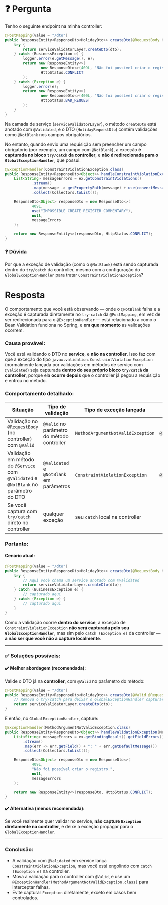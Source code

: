 # ❓ Pergunta

Tenho o seguinte endpoint na minha controller:

```java
@PostMapping(value = "/dto")
public ResponseEntity<ResponseDto<HolidayDto>> createDto(@RequestBody HolidayRequestDto dto) {
	try {
		return serviceValidatorLayer.createDto(dto);
	} catch (BusinessException e) {
		logger.error(e.getMessage(), e);
		return new ResponseEntity<>(
				new ResponseDto<>(409L, "Não foi possível criar o registro."),
				HttpStatus.CONFLICT
		);
	} catch (Exception e) {
		logger.error(e);
		return new ResponseEntity<>(
				new ResponseDto<>(400L, "Não foi possível criar o registro."),
				HttpStatus.BAD_REQUEST
		);
	}
}
```

Na camada de serviço (`serviceValidatorLayer`), o método `createDto` está anotado com `@Validated`, e o DTO (`HolidayRequestDto`) contém validações como `@NotBlank` nos campos obrigatórios.

No entanto, quando envio uma requisição sem preencher um campo obrigatório (por exemplo, um campo com `@NotBlank`), a exceção **é capturada no bloco `try/catch` da controller**, e **não é redirecionada para o `GlobalExceptionHandler`**, que possui:

```java
@ExceptionHandler(ConstraintViolationException.class)
public ResponseEntity<ResponseDto<Object>> handleConstraintViolationException(ConstraintViolationException ex) {
	List<String> messageErrors = ex.getConstraintViolations()
			.stream()
			.map(message -> getPropertyPath(message) + use(convertMessageToConstant(message.getMessage())))
			.collect(Collectors.toList());

	ResponseDto<Object> responseDto = new ResponseDto<>(
			409L,
			use("IMPOSSIBLE_CREATE_REGISTER_COMMENTARY"),
			null,
			messageErrors
	);

	return new ResponseEntity<>(responseDto, HttpStatus.CONFLICT);
}
```

### ❓ Dúvida

Por que a exceção de validação (como o `@NotBlank`) está sendo capturada dentro do `try/catch` da controller, mesmo com a configuração do `GlobalExceptionHandler` para tratar `ConstraintViolationException`?


# Resposta	
O comportamento que você está observando — onde o `@NotBlank` falha e a exceção é capturada diretamente no `try-catch` da `@PostMapping`, em vez de ser redirecionada para o `@ExceptionHandler` — está relacionado a como o Bean Validation funciona no Spring, e **em que momento** as validações ocorrem.

### Causa provável:

Você está validando o DTO no **service**, e **não na controller**. Isso faz com que a exceção do tipo `javax.validation.ConstraintViolationException` (normalmente lançada por validações em métodos de serviço com `@Validated`) seja capturada **dentro do seu próprio bloco `try/catch` da controller**, porque ela **ocorre depois** que o controller já pegou a requisição e entrou no método.

### Comportamento detalhado:

| Situação                                                                             | Tipo de validação                          | Tipo de exceção lançada           | Interceptada por                                           |
| ------------------------------------------------------------------------------------ | ------------------------------------------ | --------------------------------- | ---------------------------------------------------------- |
| Validação no `@RequestBody` (no controller) com `@Valid`                             | `@Valid` no parâmetro do método controller | `MethodArgumentNotValidException` | `@ExceptionHandler(MethodArgumentNotValidException.class)` |
| Validação em método do `@Service` com `@Validated` e `@NotBlank` no parâmetro do DTO | `@Validated` e `@NotBlank` em parâmetros   | `ConstraintViolationException`    | `@ExceptionHandler(ConstraintViolationException.class)`    |
| Se você captura com `try/catch` direto no controller                                 | qualquer exceção                           | seu `catch` local na controller   |                                                            |

### Portanto:

#### Cenário atual:

```java
@PostMapping(value = "/dto")
public ResponseEntity<ResponseDto<HolidayDto>> createDto(@RequestBody HolidayRequestDto dto) {
	try {
		// Aqui você chama um service anotado com @Validated
		return serviceValidatorLayer.createDto(dto); 
	} catch (BusinessException e) {
		// capturado aqui
	} catch (Exception e) {
		// capturado aqui
	}
}
```

Como a validação ocorre **dentro do service**, a exceção de `ConstraintViolationException` **não será capturada pelo seu `GlobalExceptionHandler`**, mas sim pelo `catch (Exception e)` da controller — **a não ser que você não a capture localmente**.

---

### ✅ Soluções possíveis:

#### ✔️ Melhor abordagem (recomendada):

Valide o DTO já na **controller**, com `@Valid` no parâmetro do método:

```java
@PostMapping(value = "/dto")
public ResponseEntity<ResponseDto<HolidayDto>> createDto(@Valid @RequestBody HolidayRequestDto dto) {
	// Remova o try/catch para deixar o GlobalExceptionHandler capturar
	return serviceValidatorLayer.createDto(dto);
}
```

E então, no `GlobalExceptionHandler`, capture:

```java
@ExceptionHandler(MethodArgumentNotValidException.class)
public ResponseEntity<ResponseDto<Object>> handleValidationException(MethodArgumentNotValidException ex) {
	List<String> messageErrors = ex.getBindingResult().getFieldErrors()
		.stream()
		.map(err -> err.getField() + ": " + err.getDefaultMessage())
		.collect(Collectors.toList());

	ResponseDto<Object> responseDto = new ResponseDto<>(
			409L,
			"Não foi possível criar o registro.",
			null,
			messageErrors
	);

	return new ResponseEntity<>(responseDto, HttpStatus.CONFLICT);
}
```

#### ✔️ Alternativa (menos recomendada):

Se você realmente quer validar no service, **não capture `Exception` diretamente na controller**, e deixe a exceção propagar para o `GlobalExceptionHandler`.

---

### Conclusão:

* A validação com `@Validated` em service lança `ConstraintViolationException`, mas você está engolindo com `catch (Exception e)` na controller.
* Mova a validação para o controller com `@Valid`, e use um `@ExceptionHandler(MethodArgumentNotValidException.class)` para interceptar falhas.
* Evite capturar `Exception` diretamente, exceto em casos bem controlados.

